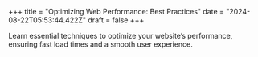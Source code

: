 +++
title = "Optimizing Web Performance: Best Practices"
date = "2024-08-22T05:53:44.422Z"
draft = false
+++

  Learn essential techniques to optimize your website’s performance, ensuring fast load times and a smooth user experience.
        